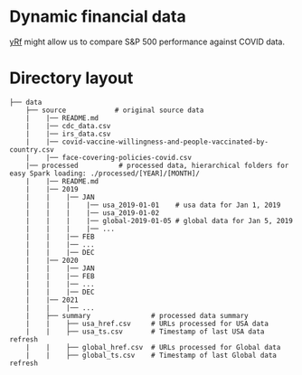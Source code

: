 # Dynamic financial data

[yRf](https://ropensci.org/blog/2022/07/26/package-yfr/) might allow us to compare S&P 500 performance against COVID data.

# Directory layout

    ├── data    
        ├── source            # original source data
        |    |── README.md
        |    |── cdc_data.csv
        |    |── irs_data.csv
        |    |── covid-vaccine-willingness-and-people-vaccinated-by-country.csv
        |    |── face-covering-policies-covid.csv
        |── processed          # processed data, hierarchical folders for easy Spark loading: ./processed/[YEAR]/[MONTH]/
        |    |── README.md
        |    |── 2019
        |    |    |── JAN
        |    |    |    |── usa_2019-01-01    # usa data for Jan 1, 2019
        |    |    |    |── usa_2019-01-02
        |    |    |    |── global-2019-01-05 # global data for Jan 5, 2019
        |    |    |    |── ...
        |    |    |── FEB
        |    |    |── ...
        |    |    |── DEC
        |    |── 2020
        |    |    |── JAN
        |    |    |── FEB
        |    |    |── ...
        |    |    |── DEC
        |    |── 2021
        |    |    |── ...
        |    ├── summary               # processed data summary
        |    |    ├── usa_href.csv     # URLs processed for USA data
        |    |    ├── usa_ts.csv       # Timestamp of last USA data refresh
        |    |    ├── global_href.csv  # URLs processed for Global data
        |    |    ├── global_ts.csv    # Timestamp of last Global data refresh
